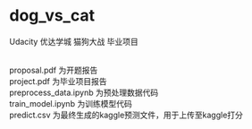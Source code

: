 # dog_vs_cat
Udacity 优达学城 猫狗大战 毕业项目

<br>proposal.pdf 为开题报告
<br>project.pdf 为毕业项目报告
<br>preprocess_data.ipynb 为预处理数据代码
<br>train_model.ipynb 为训练模型代码
<br>predict.csv 为最终生成的kaggle预测文件，用于上传至kaggle打分
